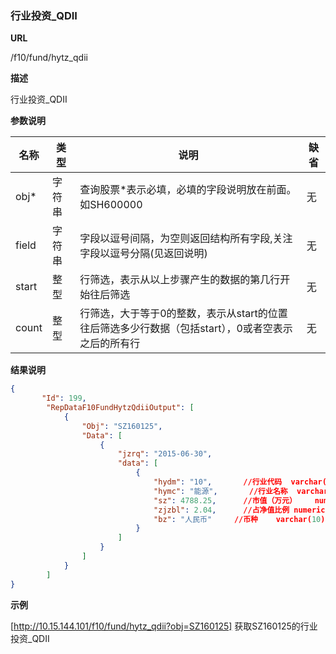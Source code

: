 
### 行业投资_QDII

**URL**

/f10/fund/hytz_qdii

**描述**

行业投资_QDII

**参数说明**

|名称|类型|说明|缺省|
| -------- | -------- | -------- | -------- |
|obj\*|字符串|查询股票\*表示必填，必填的字段说明放在前面。如SH600000|无|
|field|字符串|字段以逗号间隔，为空则返回结构所有字段,关注字段以逗号分隔(见返回说明)|无|
|start|整型|行筛选，表示从以上步骤产生的数据的第几行开始往后筛选|无|
|count|整型|行筛选，大于等于0的整数，表示从start的位置往后筛选多少行数据（包括start），0或者空表示之后的所有行|无|


**结果说明**

```json
{
       "Id": 199,
        "RepDataF10FundHytzQdiiOutput": [
            {
                "Obj": "SZ160125",
                "Data": [
                    {
                        "jzrq": "2015-06-30",
                        "data": [
                            {
                                "hydm": "10",		//行业代码	varchar(10)
                                "hymc": "能源",		//行业名称	varchar(100)
                                "sz": 4788.25,		//市值（万元）	numeric(19,2)
                                "zjzbl": 2.04,		//占净值比例	numeric(19,2)
                                "bz": "人民币"		//币种	varchar(10)
                            }
                        ]
                    }
				]
			}
   	 	]
}
```

**示例**

[http://10.15.144.101/f10/fund/hytz_qdii?obj=SZ160125]
获取SZ160125的行业投资_QDII   
